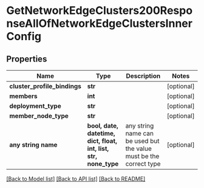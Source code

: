 # GetNetworkEdgeClusters200ResponseAllOfNetworkEdgeClustersInnerConfig


## Properties
Name | Type | Description | Notes
------------ | ------------- | ------------- | -------------
**cluster_profile_bindings** | **str** |  | [optional] 
**members** | **int** |  | [optional] 
**deployment_type** | **str** |  | [optional] 
**member_node_type** | **str** |  | [optional] 
**any string name** | **bool, date, datetime, dict, float, int, list, str, none_type** | any string name can be used but the value must be the correct type | [optional]

[[Back to Model list]](../README.md#documentation-for-models) [[Back to API list]](../README.md#documentation-for-api-endpoints) [[Back to README]](../README.md)


